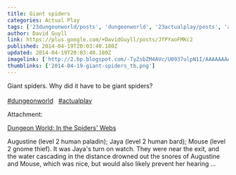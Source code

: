 ```yaml
---
title: Giant spiders
categories: Actual Play
tags: ['23dungeonworld/posts', 'dungeonworld', '23actualplay/posts', 'actualplay']
author: David Guyll
link: https://plus.google.com/+DavidGuyll/posts/JfPYaoFMKc2
published: 2014-04-19T20:03:40.180Z
updated: 2014-04-19T20:03:40.180Z
imagelink: ['http://2.bp.blogspot.com/-TyZsbZM4AVc/U0937ulpN1I/AAAAAAAAIYc/7yn2oHeTGGI/s1600/dusky_02.jpg']
thumblinks: ['2014-04-19-giant-spiders_tb.png']
---
```


Giant spiders. Why did it have to be giant spiders? <br /><br /> <a rel="nofollow" class="ot-hashtag" href="https://plus.google.com/s/%23dungeonworld/posts">#dungeonworld</a>   <a rel="nofollow" class="ot-hashtag" href="https://plus.google.com/s/%23actualplay/posts">#actualplay</a>  


Attachment:

<a href='http://daegames.blogspot.com/2014/04/dungeon-world-in-spiders-webs.html'>Dungeon World: In the Spiders' Webs</a>


Augustine (level 2 human paladin); Jaya (level 2 human bard); Mouse (level 2 gnome thief). It was Jaya's turn on watch. They were near the exit, and the water cascading in the distance drowned out the snores of Augustine and Mouse, which was nice, but would also likely prevent her hearing ...